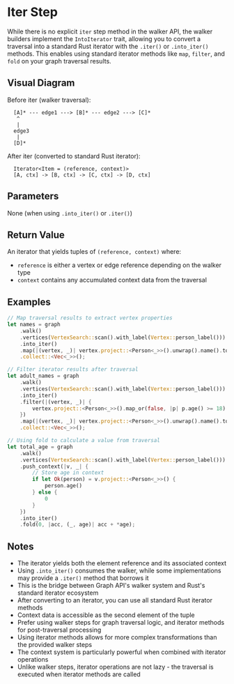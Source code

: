 # Iter Step

While there is no explicit `iter` step method in the walker API, the walker builders implement the `IntoIterator` trait, allowing you to convert a traversal into a standard Rust iterator with the `.iter()` or `.into_iter()` methods. This enables using standard iterator methods like `map`, `filter`, and `fold` on your graph traversal results.

## Visual Diagram

Before iter (walker traversal):
```text
  [A]* --- edge1 ---> [B]* --- edge2 ---> [C]*  
   ^                                         
   |                                         
  edge3                                       
   |                                         
  [D]*                                        
```

After iter (converted to standard Rust iterator):
```text
  Iterator<Item = (reference, context)>
  [A, ctx] -> [B, ctx] -> [C, ctx] -> [D, ctx]
```

## Parameters

None (when using `.into_iter()` or `.iter()`)

## Return Value

An iterator that yields tuples of `(reference, context)` where:
- `reference` is either a vertex or edge reference depending on the walker type
- `context` contains any accumulated context data from the traversal

## Examples

```rust
// Map traversal results to extract vertex properties
let names = graph
    .walk()
    .vertices(VertexSearch::scan().with_label(Vertex::person_label()))
    .into_iter()
    .map(|(vertex, _)| vertex.project::<Person<_>>().unwrap().name().to_string())
    .collect::<Vec<_>>();

// Filter iterator results after traversal
let adult_names = graph
    .walk()
    .vertices(VertexSearch::scan().with_label(Vertex::person_label()))
    .into_iter()
    .filter(|(vertex, _)| {
        vertex.project::<Person<_>>().map_or(false, |p| p.age() >= 18)
    })
    .map(|(vertex, _)| vertex.project::<Person<_>>().unwrap().name().to_string())
    .collect::<Vec<_>>();

// Using fold to calculate a value from traversal
let total_age = graph
    .walk()
    .vertices(VertexSearch::scan().with_label(Vertex::person_label()))
    .push_context(|v, _| {
        // Store age in context
        if let Ok(person) = v.project::<Person<_>>() {
            person.age()
        } else {
            0
        }
    })
    .into_iter()
    .fold(0, |acc, (_, age)| acc + *age);
```

## Notes

- The iterator yields both the element reference and its associated context
- Using `.into_iter()` consumes the walker, while some implementations may provide a `.iter()` method that borrows it
- This is the bridge between Graph API's walker system and Rust's standard iterator ecosystem
- After converting to an iterator, you can use all standard Rust iterator methods
- Context data is accessible as the second element of the tuple
- Prefer using walker steps for graph traversal logic, and iterator methods for post-traversal processing
- Using iterator methods allows for more complex transformations than the provided walker steps
- The context system is particularly powerful when combined with iterator operations
- Unlike walker steps, iterator operations are not lazy - the traversal is executed when iterator methods are called
